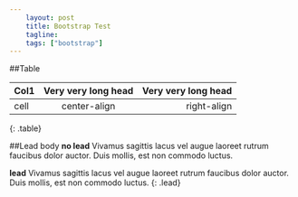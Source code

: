 ```yaml
---
    layout: post
    title: Bootstrap Test
    tagline:
    tags: ["bootstrap"]
---
```


##Table

Col1 | Very very long head | Very very long head|
-----|:-------------------:|-------------------:|
cell | center-align        | right-align        |
{: .table}

##Lead body
**no lead**
Vivamus sagittis lacus vel augue laoreet rutrum faucibus dolor auctor. Duis mollis, est non commodo luctus.

**lead**
Vivamus sagittis lacus vel augue laoreet rutrum faucibus dolor auctor. Duis mollis, est non commodo luctus.
{: .lead}